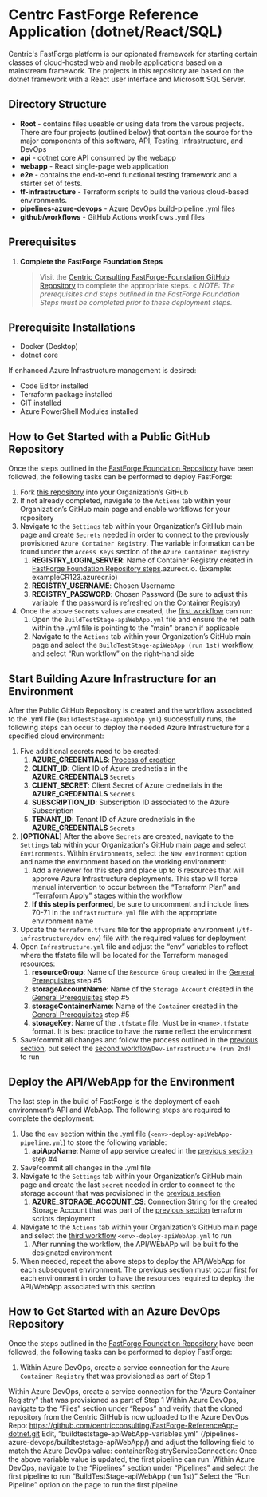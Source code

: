 # Centrc FastForge Reference Application (dotnet/React/SQL)
Centric's FastForge platform is our opionated framework for starting certain classes of cloud-hosted web and mobile applications based on a mainstream framework. The projects in this repository are based on the dotnet framework with a React user interface and Microsoft SQL Server.

## Directory Structure
* **Root** - contains files useable or using data from the varous projects. There are four projects (outlined below) that contain the source for the major components of this software, API, Testing, Infrastructure, and DevOps
* **api** - dotnet core API consumed by the webapp
* **webapp** - React single-page web application
* **e2e** - contains the  end-to-end functional testing framework and a starter set of tests.
* **tf-infrastructure** - Terraform scripts to build the various cloud-based environments.
* **pipelines-azure-devops** - Azure DevOps build-pipeline .yml files
* **github/workflows** - GitHub Actions workflows .yml files

## Prerequisites
1. **Complete the FastForge Foundation Steps**
	> Visit the [Centric Consulting FastForge-Foundation GitHub Repository](https://github.com/centricconsulting/FastForge-Foundation) to complete the appropriate steps. <
	> *NOTE: The prerequisites and steps outlined in the FastForge Foundation Steps must be completed prior to these deployment steps.*

## Prerequisite Installations
* Docker (Desktop)
* dotnet core

If enhanced Azure Infrastructure management is desired: 
* Code Editor installed 
* Terraform package installed
* GIT installed
* Azure PowerShell Modules installed

## How to Get Started with a Public GitHub Repository 
Once the steps outlined in the [FastForge Foundation Repository](https://github.com/centricconsulting/FastForge-Foundation/blob/main/tf-GitHub/readme.md) have been followed, the following tasks can be performed to deploy FastForge:
1. Fork [this repository](https://github.com/centricconsulting/FastForge-ReferenceApp-dotnet) into your Organization’s GitHub
2. If not already completed, navigate to the ```Actions``` tab within your Organization’s GitHub main page and enable workflows for your repository
3. Navigate to the ```Settings``` tab within your Organization’s GitHub main page and create ```Secrets``` needed in order to connect to the previously provisioned ```Azure Container Registry```. The variable information can be found under the ```Access Keys``` section of the ```Azure Container Registry```
    1. **REGISTRY_LOGIN_SERVER**: Name of Container Registry created in [FastForge Foundation Repository steps](https://github.com/centricconsulting/FastForge-Foundation/blob/main/tf-GitHub/readme.md).azurecr.io. (Example: exampleCR123.azurecr.io)
    2. **REGISTRY_USERNAME**: Chosen Username
    3. **REGISTRY_PASSWORD**: Chosen Password (Be sure to adjust this variable if the password is refreshed on the Container Registry)
4. Once the above ```Secrets``` values are created, the [first workflow](https://github.com/centricconsulting/FastForge-ReferenceApp-dotnet/blob/main/.github/workflows/BuildTestStage-apiWebApp.yml) can run:
    1. Open the ```BuildTestStage-apiWebApp.yml``` file and ensure the ref path within the .yml file is pointing to the “main” branch if applicable
    2. Navigate to the ```Actions``` tab within your Organization’s GitHub main page and select the ```BuildTestStage-apiWebApp (run 1st)``` workflow, and select “Run workflow” on the right-hand side

## Start Building Azure Infrastructure for an Environment 
After the Public GitHub Repository is created and the workflow associated to the .yml file (```BuildTestStage-apiWebApp.yml```) successfully runs, the following steps can occur to deploy the needed Azure Infrastructure for a specified cloud environment:
1. Five additional secrets need to be created:
    1. **AZURE_CREDENTIALS**: [Process of creation](https://github.com/Azure/login#configure-deployment-credentials)
    2. **CLIENT_ID**: Client ID of Azure crednetials in the **AZURE_CREDENTIALS** ```Secrets```
    3. **CLIENT_SECRET**: Client Secret of Azure crednetials in the **AZURE_CREDENTIALS** ```Secrets```
    4. **SUBSCRIPTION_ID**: Subscription ID associated to the Azure Subscription
    5. **TENANT_ID**: Tenant ID of Azure crednetials in the **AZURE_CREDENTIALS** ```Secrets```
2. [**OPTIONAL**] After the above ```Secrets``` are created, navigate to the ```Settings``` tab within your Organization's GitHub main page and select ```Environments```. Within ```Environments```, select the ```New environment``` option and name the environment based on the working environment:
    1. Add a reviewer for this step and place up to 6 resources that will approve Azure Infrastructure deployments. This step will force manual intervention to occur between the “Terraform Plan” and “Terraform Apply” stages within the workflow
    2. **If this step is performed**, be sure to uncomment and include lines 70-71 in the ```Infrastructure.yml``` file with the appropriate environment name
3. Update the ```terraform.tfvars``` file for the appropriate environment (```/tf-infrastructure/dev-env```) file with the required values for deployment
4. Open ```Infrastructure.yml``` file and adjust the “env” variables to reflect where the tfstate file will be located for the Terraform managed resources:
    1. **resourceGroup**: Name of the ```Resource Group``` created in the [General Prerequisites](#General-Prerequisites) step #5
    2. **storageAccountName**: Name of the ```Storage Account``` created in the [General Prerequisites](#General-Prerequisites) step #5
    3. **storageContainerName**: Name of the ```Container``` created in the [General Prerequisites](#General-Prerequisites) step #5
    4. **storageKey**: Name of the ```.tfstate``` file. Must be in ```<name>.tfstate``` format. It is best practice to have the name reflect the environment
5. Save/commit all changes and follow the process outlined in the [previous section](#Start-Building-Azure-Infrastructure-for-an-Environment), but select the [second workflow](https://github.com/centricconsulting/FastForge-ReferenceApp-dotnet/blob/main/.github/workflows/Infrastructure.yml)```Dev-infrastructure (run 2nd)``` to run

## Deploy the API/WebApp for the Environment
The last step in the build of FastForge is the deployment of each environment’s API and WebApp. The following steps are required to complete the deployment:
1. Use the ```env``` section within the .yml file (```<env>-deploy-apiWebApp-pipeline.yml```) to store the following variable:
    1. **apiAppName**: Name of app service created in the [previous section](#How-to-Get-Started-with-a-Public-GitHub-Repository) step #4 
2. Save/commit all changes in the .yml file
3. Navigate to the ```Settings``` tab within your Organization’s GitHub main page and create the last ```secret``` needed in order to connect to the storage account that was provisioned in the [previous section](#Start-Building-Azure-Infrastructure-for-an-Environment)
    1. **AZURE_STORAGE_ACCOUNT_CS**: Connection String for the created Storage Account that was part of the [previous section](#Start-Building-Azure-Infrastructure-for-an-Environment) terraform scripts deployment
4. Navigate to the ```Actions``` tab within your Organization’s GitHub main page and select the [third workflow](https://github.com/centricconsulting/FastForge-ReferenceApp-dotnet/blob/main/.github/workflows/DEV-deploy-apiWebApp.yml) ```<env>-deploy-apiWebApp.yml``` to run
    1. After running the workflow, the API/WEbAPp will be built fo the designated environment
5. When needed, repeat the above steps to deploy the API/WebApp for each subsequent environment. The [previous section](#Start-Building-Azure-Infrastructure-for-an-Environment) must occur first for each environment in order to have the resources required to deploy the API/WebApp associated with this section

## How to Get Started with an Azure DevOps Repository 
Once the steps outlined in the [FastForge Foundation Repository](https://github.com/centricconsulting/FastForge-Foundation/blob/main/tf-DevOps/readme.md) have been followed, the following tasks can be performed to deploy FastForge:
1. Within Azure DevOps, create a service connection for the ```Azure Container Registry``` that was provisioned as part of Step 1

Within Azure DevOps, create a service connection for the “Azure Container Registry” that was provisioned as part of Step 1
Within Azure DevOps, navigate to the “Files” section under “Repos” and verify that the cloned repository from the Centric GitHub is now uploaded to the Azure DevOps Repo:
https://github.com/centricconsulting/FastForge-ReferenceApp-dotnet.git 
Edit, “buildteststage-apiWebApp-variables.yml” (/pipelines-azure-devops/buildteststage-apiWebApp/) and adjust the following field to match the Azure DevOps value:
containerRegistryServiceConnection: <Name of service connection for the Docker Registry>
Once the above variable value is updated, the first pipeline can run: 
Within Azure DevOps, navigate to the “Pipelines” section under “Pipelines” and select the first pipeline to run “BuildTestStage-apiWebApp (run 1st)”
Select the “Run Pipeline” option on the page to run the first pipeline
